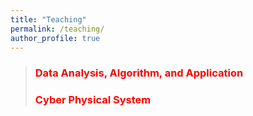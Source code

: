 ```yaml
---
title: "Teaching"
permalink: /teaching/
author_profile: true
---
```


> ###  <span style="color:red">Data Analysis, Algorithm, and Application</span>
>
> ###  <span style="color:red">Cyber Physical System</span>
> 


